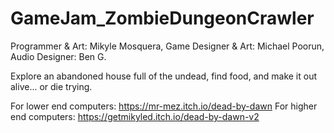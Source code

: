 # GameJam_ZombieDungeonCrawler
  Programmer & Art: Mikyle Mosquera,
  Game Designer & Art: Michael Poorun,
  Audio Designer: Ben G.

Explore an abandoned house full of the undead, find food, and make it out alive... or die trying.

For lower end computers: https://mr-mez.itch.io/dead-by-dawn
For higher end computers: https://getmikyled.itch.io/dead-by-dawn-v2

